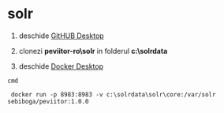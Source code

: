# solr
1. deschide
[GitHUB Desktop](https://desktop.github.com/)
2. clonezi **peviitor-ro\solr** in folderul **c:\solrdata**

3. deschide
[Docker Desktop](https://www.docker.com/products/docker-desktop/)

`cmd`
```
 docker run -p 8983:8983 -v c:\solrdata\solr\core:/var/solr sebiboga/peviitor:1.0.0
```
